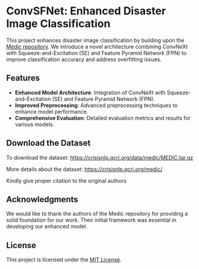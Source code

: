 # ConvSFNet: Enhanced Disaster Image Classification

This project enhances disaster image classification by building upon the [Medic repository](https://github.com/firojalam/medic). We introduce a novel architecture combining ConvNeXt with Squeeze-and-Excitation (SE) and Feature Pyramid Network (FPN) to improve classification accuracy and address overfitting issues.

## Features

- **Enhanced Model Architecture**: Integration of ConvNeXt with Squeeze-and-Excitation (SE) and Feature Pyramid Network (FPN).
- **Improved Preprocessing**: Advanced preprocessing techniques to enhance model performance.
- **Comprehensive Evaluation**: Detailed evaluation metrics and results for various models.

## Download the Dataset

To download the dataset: https://crisisnlp.qcri.org/data/medic/MEDIC.tar.gz

More details about the dataset: https://crisisnlp.qcri.org/medic/

Kindly give proper citation to the original authors

## Acknowledgments
We would like to thank the authors of the Medic repository for providing a solid foundation for our work. Their initial framework was essential in developing our enhanced model.

## License
<p>This project is licensed under the <a href="LICENSE">MIT License</a>.</p>

